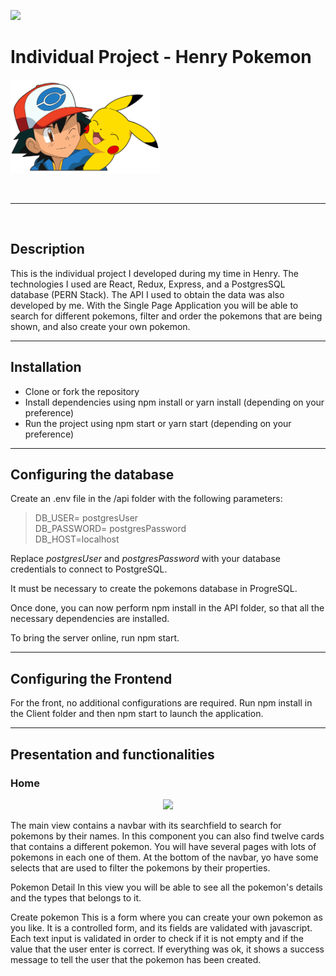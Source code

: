 <p align='left'>
    <img src='https://static.wixstatic.com/media/85087f_0d84cbeaeb824fca8f7ff18d7c9eaafd~mv2.png/v1/fill/w_160,h_30,al_c,q_85,usm_0.66_1.00_0.01/Logo_completo_Color_1PNG.webp' </img>
</p>

# Individual Project - Henry Pokemon

<p align="left">
  <img height="150" src="./pokemon.png" />
</p>
<br />

<hr />
<br />

## Description

This is the individual project I developed during my time in Henry. The technologies I used are React, Redux, Express,  and a PostgresSQL database (PERN Stack). The API I used to obtain the data was also developed by me. With the Single Page Application you will be able to search for different pokemons, filter and order the pokemons that are being shown, and also create your own pokemon.


<hr />

## Installation
* Clone or fork the repository
* Install dependencies using npm install or yarn install (depending on your preference)
* Run the project using npm start or yarn start (depending on your preference)


<hr />

## Configuring the database

Create an .env file in the /api folder with the following parameters:


>DB_USER= postgresUser <br />
>DB_PASSWORD= postgresPassword <br />
>DB_HOST=localhost <br />

Replace <i>postgresUser</i> and <i>postgresPassword</i> with your database credentials to connect to PostgreSQL.

It must be necessary to create the pokemons database in ProgreSQL.

Once done, you can now perform npm install in the API folder, so that all the necessary dependencies are installed.

To bring the server online, run npm start.

<hr />

## Configuring the Frontend

For the front, no additional configurations are required. Run npm install in the Client folder and then npm start to launch the application.

<hr />

## Presentation and functionalities

### Home

<p align="center">
  <img height="500" src="./homePokemonReadme.png" />
</p>

The main view contains a navbar with its searchfield to search for pokemons by their names. In this component you can also find twelve cards that contains a different pokemon. You will have several pages with lots of pokemons in each one of them. At the bottom of the navbar, yo have some selects that are used to filter the pokemons by their properties.

Pokemon Detail
In this view you will be able to see all the pokemon's details and the types that belongs to it.

Create pokemon
This is a form where you can create your own pokemon as you like. It is a controlled form, and its fields are validated with javascript. Each text input is validated in order to check if it is not empty and if the value that the user enter is correct. If everything was ok, it shows a success message to tell the user that the pokemon has been created.



